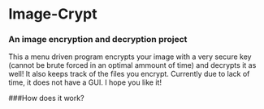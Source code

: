 # Image-Crypt

### An image encryption and decryption project
This a menu driven program encrypts your image with a very secure key (cannot be brute forced in an optimal ammount of time)
and decrypts it as well!
It also keeps track of the files you encrypt.
Currently due to lack of time, it does not have a GUI.
I hope you like it!

###How does it work?
